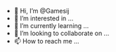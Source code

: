 - 👋 Hi, I’m @Gamesij
- 👀 I’m interested in ...
- 🌱 I’m currently learning ...
- 💞️ I’m looking to collaborate on ...
- 📫 How to reach me ...

<!---
Gamesij/Gamesij is a ✨ special ✨ repository because its `README.md` (this file) appears on your GitHub profile.
You can click the Preview link to take a look at your changes.
--->
